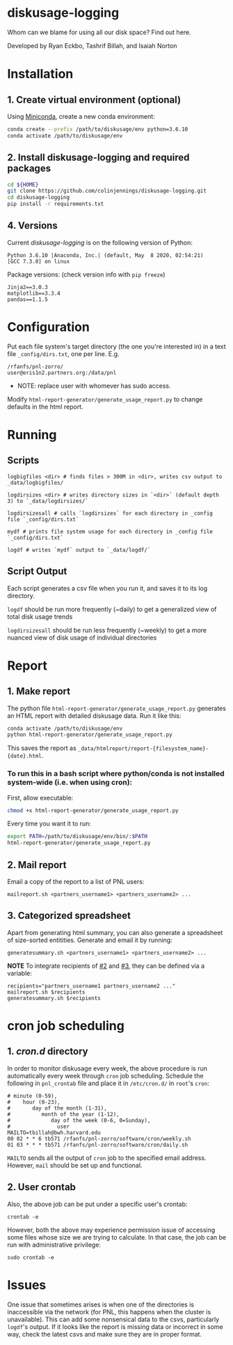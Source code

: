 # diskusage-logging

Whom can we blame for using all our disk space?  Find out here.

Developed by Ryan Eckbo, Tashrif Billah, and Isaiah Norton


# Installation

## 1. Create virtual environment (optional)
Using [Miniconda](https://conda.io/projects/conda/en/latest/user-guide/install/linux.html), create a new conda environment:

```bash
conda create --prefix /path/to/diskusage/env python=3.6.10
conda activate /path/to/diskusage/env
```

## 2. Install diskusage-logging and required packages

```bash
cd ${HOME}
git clone https://github.com/colinjennings/diskusage-logging.git
cd diskusage-logging
pip install -r requirements.txt
```

## 4. Versions
Current *diskusage-logging* is on the following version of Python:

    Python 3.6.10 |Anaconda, Inc.| (default, May  8 2020, 02:54:21)
    [GCC 7.3.0] on linux

Package versions: (check version info with `pip freeze`)

    Jinja2==3.0.3
    matplotlib==3.3.4
    pandas==1.1.5


# Configuration

Put each file system's target directory (the one you're interested in) in a
text file `_config/dirs.txt`, one per line. E.g.

    /rfanfs/pnl-zorro/
    user@eris1n2.partners.org:/data/pnl

* NOTE: replace user with whomever has sudo access.

Modify `html-report-generator/generate_usage_report.py` to change defaults in the html report.
    
# Running

## Scripts
    logbigfiles <dir> # finds files > 300M in <dir>, writes csv output to _data/logbigfiles/

    logdirsizes <dir> # writes directory sizes in `<dir>` (default depth 3) to `_data/logdirsizes/`

    logdirsizesall # calls `logdirsizes` for each directory in _config file `_config/dirs.txt`

    mydf # prints file system usage for each directory in _config file `_config/dirs.txt`

    logdf # writes `mydf` output to `_data/logdf/`

## Script Output

Each script generates a csv file when you run it, and saves it to its log directory.

`logdf` should be run more frequently (~daily) to get a generalized view of total disk usage trends

`logdirsizesall` should be run less frequently (~weekly) to get a more nuanced view of disk usage of individual directories

# Report

## 1. Make report

The python file `html-report-generator/generate_usage_report.py` generates an HTML report with detailed diskusage data. Run it like this:

```bash
conda activate /path/to/diskusage/env
python html-report-generator/generate_usage_report.py
```

This saves the report as `_data/htmlreport/report-{filesystem_name}-{date}.html`. 

### To run this in a bash script where python/conda is not installed system-wide (i.e. when using cron):

First, allow executable:
```bash
chmod +x html-report-generator/generate_usage_report.py
```
Every time you want it to run:
```bash
export PATH=/path/to/diskusage/env/bin/:$PATH
html-report-generator/generate_usage_report.py
```

## 2. Mail report

Email a copy of the report to a list of PNL users:

    mailreport.sh <partners_username1> <partners_username2> ...

## 3. Categorized spreadsheet

Apart from generating html summary, you can also generate a spreadsheet of size-sorted entitities. 
Generate and email it by running:

    generatesummary.sh <partners_username1> <partners_username2> ...

**NOTE** To integrate recipients of [#2](#2-mail-report) and [#3](#3-categorized-spreadsheet), they can be defined via a variable:

    recipients="partners_username1 partners_username2 ..."
    mailreport.sh $recipients
    generatesummary.sh $recipients


# cron job scheduling

## 1. *cron.d* directory

In order to monitor diskusage every week, the above procedure is run automatically 
every week through `cron` job scheduling. Schedule the following in `pnl_crontab` file 
and place it in `/etc/cron.d/` in `root`'s `cron`:
    
    # minute (0-59),
    #    hour (0-23),
    #       day of the month (1-31),
    #          month of the year (1-12),
    #             day of the week (0-6, 0=Sunday),
    #               user
    MAILTO=tbillah@bwh.harvard.edu
    00 02 * * 6 tb571 /rfanfs/pnl-zorro/software/cron/weekly.sh
    01 03 * * * tb571 /rfanfs/pnl-zorro/software/cron/daily.sh


`MAILTO` sends all the output of `cron` job to the specified email address. However, `mail` should be 
set up and functional. 


## 2. User crontab

Also, the above job can be put under a specific user's crontab:
    
    crontab -e

However, both the above may experience permission issue of accessing some files 
whose size we are trying to calculate. In that case, the job can be run with 
administrative privilege:
    
    sudo crontab -e
    

# Issues

One issue that sometimes arises is when one of the directories is inaccessible via the
network (for PNL, this happens when the cluster is unavailable). This can add some
nonsensical data to the csvs, particularly `logdf`'s output.  If it looks like the
report is missing data or incorrect in some way, check the latest csvs and make sure
they are in proper format.
